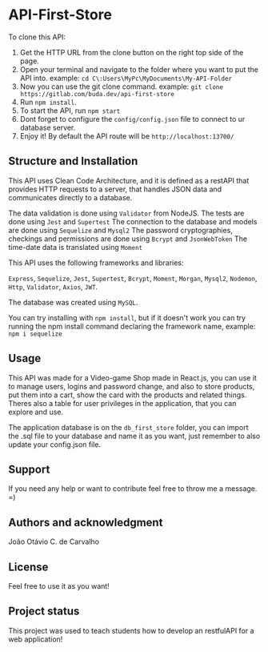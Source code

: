 # API-First-Store

To clone this API:

1. Get the HTTP URL from the clone button on the right top side of the page.
2. Open your terminal and navigate to the folder where you want to put the API into. 
   example: `cd C\:Users\MyPc\MyDocuments\My-API-Folder`
3. Now you can use the git clone command.
   example: `git clone https://gitlab.com/buda.dev/api-first-store`
4. Run `npm install`.
5. To start the API, run `npm start`
6. Dont forget to configure the `config/config.json` file to connect to ur database server.
7. Enjoy it! By default the API route will be `http://localhost:13700/`

## Structure and Installation

This API uses Clean Code Architecture, and it is defined as a restAPI that provides HTTP requests to a server, that handles JSON data and communicates directly to a database.

The data validation is done using `Validator` from NodeJS.
The tests are done using `Jest` and `Supertest`
The connection to the database and models are done using `Sequelize` and `Mysql2`
The password cryptographies, checkings and permissions are done using `Bcrypt` and `JsonWebToken`
The time-date data is translated using `Moment`

This API uses the following frameworks and libraries:

`Express`, `Sequelize`, `Jest`, `Supertest`, `Bcrypt`, `Moment`, `Morgan`, `Mysql2`, `Nodemon`, `Http`, `Validator`, `Axios`, `JWT`.

The database was created using `MySQL`.

You can try installing with `npm install`, but if it doesn't work you can try running the npm install command declaring the framework name, example: `npm i sequelize`

## Usage
This API was made for a Video-game Shop made in React.js, you can use it
to manage users, logins and password change, and also to store products,
put them into a cart, show the card with the products and related things.
Theres also a table for user privileges in the application, that you can explore and use.

The application database is on the `db_first_store` folder, you can import the .sql file to your database and name it as you want, just remember to also update your config.json file.

## Support
If you need any help or want to contribute feel free to throw me a message. =)

## Authors and acknowledgment
João Otávio C. de Carvalho

## License
Feel free to use it as you want!

## Project status
This project was used to teach students how to develop an restfulAPI for a web application!
